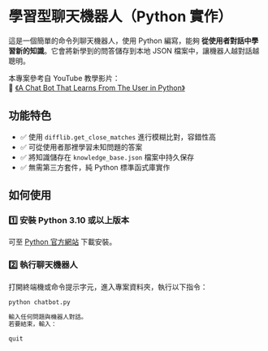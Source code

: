# 學習型聊天機器人（Python 實作）

這是一個簡單的命令列聊天機器人，使用 Python 編寫，能夠 **從使用者對話中學習新的知識**。它會將新學到的問答儲存到本地 JSON 檔案中，讓機器人越對話越聰明。

本專案參考自 YouTube 教學影片：  
🎥 [《A Chat Bot That Learns From The User in Python》](https://www.youtube.com/watch?v=CkkjXTER2KE)

## 功能特色

- ✅ 使用 `difflib.get_close_matches` 進行模糊比對，容錯性高
- ✅ 可從使用者那裡學習未知問題的答案
- ✅ 將知識儲存在 `knowledge_base.json` 檔案中持久保存
- ✅ 無需第三方套件，純 Python 標準函式庫實作


## 如何使用

### 1️⃣ 安裝 Python 3.10 或以上版本  
可至 [Python 官方網站](https://www.python.org/downloads/) 下載安裝。

### 2️⃣ 執行聊天機器人

打開終端機或命令提示字元，進入專案資料夾，執行以下指令：

```bash
python chatbot.py

輸入任何問題與機器人對話。
若要結束，輸入：

quit



